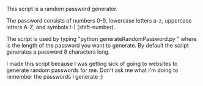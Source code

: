 This script is a random password generator.

The password consists of numbers 0-9, lowercase letters a-z, uppercase letters A-Z, and symbols !-) (shift-number).

The script is used by typing "python generateRandomPassword.py <number>" where <number> is the length of the password you want to generate.
By default the script generates a password 8 characters long.

I made this script because I was getting sick of going to websites to generate random passwords for me.
Don't ask me what I'm doing to remember the passwords I generate ;)